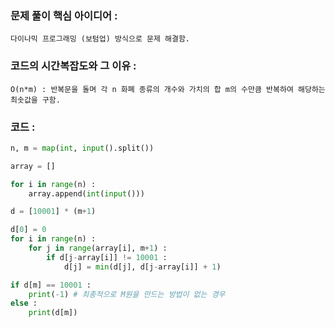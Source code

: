 ### 문제 풀이 핵심 아이디어 :
    다이나믹 프로그래밍 (보텀업) 방식으로 문제 해결함.

### 코드의 시간복잡도와 그 이유 :
    O(n*m) : 반복문을 돌며 각 n 화폐 종류의 개수와 가치의 합 m의 수만큼 반복하여 해당하는 최솟값을 구함.

### 코드 :
```python
n, m = map(int, input().split())

array = []

for i in range(n) :
    array.append(int(input()))

d = [10001] * (m+1)

d[0] = 0
for i in range(n) :
    for j in range(array[i], m+1) :
        if d[j-array[i]] != 10001 :
            d[j] = min(d[j], d[j-array[i]] + 1)

if d[m] == 10001 :
    print(-1) # 최종적으로 M원을 만드는 방법이 없는 경우
else :
    print(d[m])
```